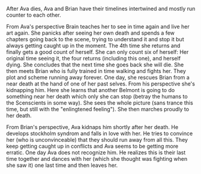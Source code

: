 After Ava dies, Ava and Brian have their timelines intertwined and mostly run counter to each other.

From Ava's perspective Brain teaches her to see in time again and live her art again. She panicks after seeing her own death and spends a few chapters going back to the scene, trying to understand it and stop it but always getting caught up in the moment. The 4th time she returns and finally gets a good count of herself. She can only count six of herself: Her original time seeing it, the four returns (including this one), and herself dying. She concludes that the next time she goes back she will die. She then meets Brian who is fully trained in time walking and fights her. They plot and scheme running away forever. One day, she rescues Brian from a near death at the hand of one of her past selves. From his perspective she's kidnapping him. Here she learns that another Belmont is going to do something near her death which only she can stop (betray the humans to the Scenscients in some way). She sees the whole picture (sans trance this time, but still with the "enlingtened feeling"). She then marches proudly to her death.

From Brian's perspective, Ava kidnaps him shortly after her death. He develops stockholm syndrom and falls in love with her. He tries to convince her (who is unconvinceable) that they should run away from all this. They keep getting caught up in conflicts and Ava seems to be getting more erratic. One day Ava does not recognize him. He realizes this is their last time together and dances with her (which she thought was fighting when she saw it) one last time and then leaves her.
